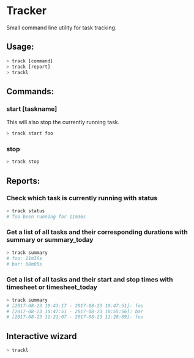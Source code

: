 # Tracker
Small command line utility for task tracking.

## Usage:
```bash
> track [command]
> track [report]
> trackl
```

## Commands:
### start [taskname]
This will also stop the currently running task.
```bash
> track start foo
```

### stop
```bash
> track stop
```

## Reports:
### Check which task is currently running with **status**
```bash
> track status
# foo been running for 11m36s
```

### Get a list of all tasks and their corresponding durations with **summary** or **summary_today**
```bash
> track summary
# foo: 11m36s
# bar: 08m05s
```

### Get a list of all tasks and their start and stop times with **timesheet** or **timesheet_today**
```bash
> track summary
# [2017-08-23 10:43:17 - 2017-08-23 10:47:51]: foo
# [2017-08-23 10:47:51 - 2017-08-23 10:55:56]: bar
# [2017-08-23 11:21:07 - 2017-08-23 11:28:09]: foo
```

## Interactive wizard
```bash
> trackl
```